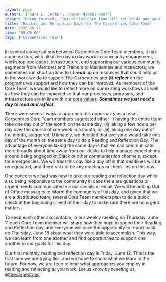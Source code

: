 ```yaml
---
layout: page
authors: ["Kari L. Jordan", "Serah Njambi Rono"]
teaser: "Going forwards, Carpentries Core Team will set aside one work day a month to read and reflect. Friday, June 12 will be the first of these."
title: "Reading and Reflection Days for The Carpentries Core Team"
date: 2020-06-11
time: "09:00:00"
tags: ["Carpentries Team"]
---
```


In several conversations between Carpentries Core Team members, it has come up that, with all of the day to day work in community engagement, workshop operations, infrastructure, and supporting our various community segments from Members and Trainers to Maintainers and Instructors, we sometimes run short on time to (i) __*read*__ up on resources that could help us in the work we do to support The Carpentries and (ii) __*reflect*__ on the programs we support and how they can be improved. As members of the Core Team, we would like to reflect more on our existing workflows as well as how they can be improved so that our processes, programs, and infrastructure are in line with our [core values](http://carpentries.org/values). __*Sometimes we just need a day to read and reflect*__.

There were several ways to approach this opportunity as a team. Carpentries Core Team members suggested either (i) having the entire team take one day out of the month on the same day, (ii) taking a few hours per day over the course of one week in a month, or (iii) taking one day out of the month, staggered. Ultimately, we decided that everyone would take one day of the month on the same day to do a Reading and Reflection Day. The advantage of everyone taking the same day is that we can communicate more broadly about time away from our desks to help manage expectations around being engaged on Slack or other communication channels, except for emergencies. We will treat this day like a day off in that deadlines will be renegotiated, and there will not be any meetings or check-ins on this day.

One concern we had was how to take our reading and reflection day while also being responsive to the community in case there are questions or urgent needs communicated via our socials or email. We will be adding Out of Office messages to inform the community of this day, and given that we are a distributed team, several Core Team members plan to do a quick check at the beginning or end of their day to make sure there are no urgent matters.

To keep each other accountable, in our weekly meeting on Thursday, June 11 each Core Team member will share how they hope to spend their Reading and Reflection day, and everyone will have the opportunity to report back on Thursday, June 18 about what they were able to accomplish. This way, we can learn from one another and find opportunities to support one another in our goals for this day.

Our first monthly reading and reflection day is Friday, June 12. This is the first time we are trying this, and we hope to share what we learn in the future. For now, we are keen to hear what approaches you employ in reading and reflecting as you work. Let us know by tweeting us, [@thecarpentries](https://twitter.com/thecarpentries).